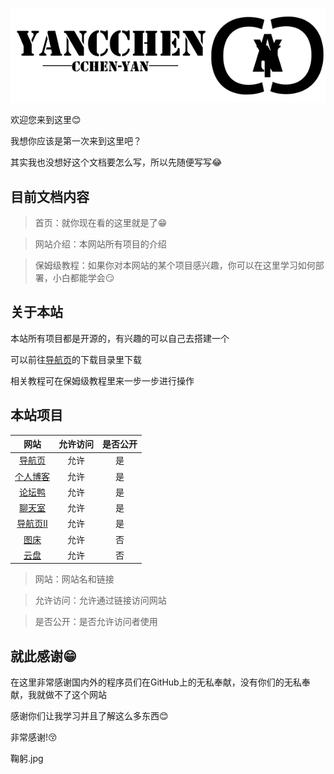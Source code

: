 ![](img/w.png ":no-zoom")

欢迎您来到这里😊

我想你应该是第一次来到这里吧？

其实我也没想好这个文档要怎么写，所以先随便写写😂

## 目前文档内容

> 首页：就你现在看的这里就是了😁

> 网站介绍：本网站所有项目的介绍

> 保姆级教程：如果你对本网站的某个项目感兴趣，你可以在这里学习如何部署，小白都能学会😏

## 关于本站
本站所有项目都是开源的，有兴趣的可以自己去搭建一个

可以前往[导航页](https://yan.vin)的下载目录里下载

相关教程可在保姆级教程里来一步一步进行操作

## 本站项目

| 网站   | 允许访问 |     是否公开 |
| :-----: | :--: | :-------: |
| [导航页](https://yan.vin:86) |  允许  | 是 |
| [个人博客](https://yan.vin:777) |  允许  | 是 |
| [论坛鸭](https://yan.vin:666) |  允许  | 是 |
| [聊天室](https://yan.vin:555) |  允许  | 是 |
| [导航页Ⅱ](https://yan.vin/daohangye2/) |  允许  | 是 |
| [图床](https://yan.vin:2753/) |  允许  | 否 |
| [云盘](https://yan.vin:2853/) |  允许  | 否 |

> 网站：网站名和链接

> 允许访问：允许通过链接访问网站

> 是否公开：是否允许访问者使用

## 就此感谢😁
在这里非常感谢国内外的程序员们在GitHub上的无私奉献，没有你们的无私奉献，我就做不了这个网站

感谢你们让我学习并且了解这么多东西😊

非常感谢!😚

鞠躬.jpg